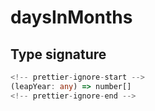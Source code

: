 # daysInMonths

## Type signature

```typescript
<!-- prettier-ignore-start -->
(leapYear: any) => number[]
<!-- prettier-ignore-end -->
```
